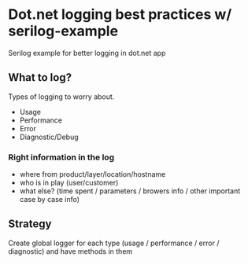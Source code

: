 # Dot.net logging best practices w/ serilog-example
Serilog example for better logging in dot.net app

## What to log?
Types of logging to worry about.
* Usage
* Performance
* Error
* Diagnostic/Debug

### Right information in the log
* where from product/layer/location/hostname
* who is in play (user/customer)
* what else? (time spent / parameters / browers info / other important case by case info)

## Strategy
Create global logger for each type (usage / performance / error / diagnostic) and have methods in them

